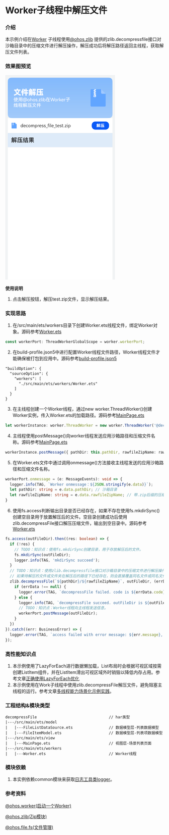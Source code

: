 # Worker子线程中解压文件

### 介绍

本示例介绍在[Worker](https://developer.huawei.com/consumer/cn/doc/harmonyos-references/js-apis-worker-0000001860176065)
子线程使用[@ohos.zlib](https://developer.huawei.com/consumer/cn/doc/harmonyos-references/js-apis-zlib-0000001860176561)
提供的zlib.decompressfile接口对沙箱目录中的压缩文件进行解压操作，解压成功后将解压路径返回主线程，获取解压文件列表。

### 效果图预览

![](../../entry/src/main/resources/base/media/decompress_file.gif)

**使用说明**

1. 点击解压按钮，解压test.zip文件，显示解压结果。

### 实现思路

1. 在/src/main/ets/workers目录下创建Worker.ets线程文件，绑定Worker对象。源码参考[Worker.ets](./src/main/ets/workers/Worker.ets)

```ts
const workerPort: ThreadWorkerGlobalScope = worker.workerPort;
```

2. 在build-profile.json5中进行配置Worker线程文件路径，Worker线程文件才能确保被打包到应用中。源码参考[build-profile.json5](build-profile.json5)

```json5
"buildOption": {
  "sourceOption": {
    "workers": [
      "./src/main/ets/workers/Worker.ets"
    ]
  }
}
```

3. 在主线程创建一个Worker线程，通过new worker.ThreadWorker()创建Worker实例，传入Worker.ets的加载路径。源码参考[MainPage.ets](./src/main/ets/view/MainPage.ets)

```ts
let workerInstance: worker.ThreadWorker = new worker.ThreadWorker('@decompressFile/ets/workers/Worker.ets');
```

4. 主线程使用postMessage()向worker线程发送应用沙箱路径和压缩文件名称。源码参考[MainPage.ets](./src/main/ets/view/MainPage.ets)

```ts
workerInstance.postMessage({ pathDir: this.pathDir, rawfileZipName: rawfileZipName });
```

5. 在Worker.ets文件中通过调用onmessage()方法接收主线程发送的应用沙箱路径和压缩文件名称。
```ts
workerPort.onmessage = (e: MessageEvents): void => {
  logger.info(TAG, `Worker onmessage：${JSON.stringify(e.data)}`);
  let pathDir: string = e.data.pathDir; // 沙箱目录
  let rawfileZipName: string = e.data.rawfileZipName; // 带.zip后缀的压缩文件名称
}
```
6. 使用fs.access判断输出目录是否已经存在，如果不存在使用fs.mkdirSync()创建空目录用于放置解压后的文件。空目录创建成功后使用zlib.decompressFile接口解压压缩文件，输出到空目录中。源码参考[Worker.ets](./src/main/ets/workers/Worker.ets)

```ts
fs.access(outFileDir).then((res: boolean) => {
  if (!res) {
    // TODO：知识点：使用fs.mkdirSync创建目录，用于存放解压后的文件。
    fs.mkdirSync(outFileDir);
    logger.info(TAG, 'mkdirSync succeed');
  }
  // TODO：知识点：使用zlib.decompressfile接口对沙箱目录中的压缩文件进行解压操作，解压至指定沙箱目录outFileDir。
  // 如果待解压的文件或文件夹在解压后的路径下已经存在，则会直接覆盖同名文件或同名文件夹中的同名文件。
  zlib.decompressFile(`${pathDir}/${rawfileZipName}`, outFileDir, (errData: BusinessError) => {
    if (errData !== null) {
      logger.error(TAG, `decompressFile failed. code is ${errData.code}, message is ${errData.message}`);
    } else {
      logger.info(TAG, `decompressFile succeed. outFileDir is ${outFileDir}`);
      // TODO：知识点：Worker线程向主线程发送信息。
      workerPort.postMessage(outFileDir);
    }
  })
}).catch((err: BusinessError) => {
  logger.error(TAG, `access failed with error message: ${err.message}, error code: ${err.code}`);
});
```

### 高性能知识点

1. 本示例使用了LazyForEach进行数据懒加载，List布局时会根据可视区域按需创建ListItem组件，并在ListItem滑出可视区域外时销毁以降低内存占用。参考文章[正确使用LazyForEach优化](https://docs.openharmony.cn/pages/v4.0/zh-cn/application-dev/performance/lazyforeach_optimization.md/)
2. 本示例使用在Work子线程中使用zlib.decompressFile解压文件，避免阻塞主线程的运行。参考文章[多线程能力场景化示例实践](https://gitee.com/harmonyos-cases/cases/blob/master/docs/performance/multi_thread_capability.md)。

### 工程结构&模块类型

   ```
   decompressFile                                // har类型
   |---/src/main/ets/model                        
   |   |---FileListDataSource.ets                // 数据模型层-列表数据模型 
   |   |---FileItemModel.ets                     // 数据模型层-列表项数据模型
   |---/src/main/ets/view                        
   |   |---MainPage.ets                          // 视图层-场景列表页面
   |---/src/main/ets/workers                        
   |   |---Worker.ets                            // Worker线程
   ```

### 模块依赖

1. 本实例依赖common模块来获取[日志工具类logger](../../common/utils/src/main/ets/log/Logger.ets)。

### 参考资料

[@ohos.worker(启动一个Worker)](https://developer.huawei.com/consumer/cn/doc/harmonyos-references/js-apis-worker-0000001860176065)

[@ohos.zlib(Zip模块)](https://developer.huawei.com/consumer/cn/doc/harmonyos-references/js-apis-zlib-0000001860176561)

[@ohos.file.fs(文件管理)](https://developer.huawei.com/consumer/cn/doc/harmonyos-references/js-apis-file-fs-0000001820881405)